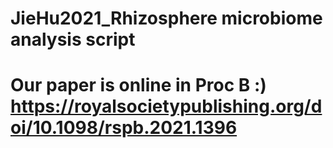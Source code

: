 # JieHu2021_Rhizosphere microbiome analysis script 
# Our paper is online in Proc B :) https://royalsocietypublishing.org/doi/10.1098/rspb.2021.1396

